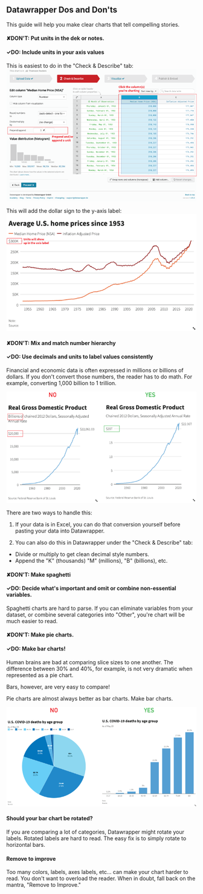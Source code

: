 ## Datawrapper Dos and Don'ts

This guide will help you make clear charts that tell compelling stories.

#### ✘DON'T: Put units in the dek or notes.
#### ✓DO: Include units in your axis values

This is easiest to do in the "Check & Describe" tab:
![](https://raw.githubusercontent.com/reuters-graphics/newsroom-datawrapper-guide/gh-pages/.github/images/units.png?v=3)

This will add the dollar sign to the y-axis label:
![](https://raw.githubusercontent.com/reuters-graphics/newsroom-datawrapper-guide/gh-pages/.github/images/units-chart.png?v=3)

#### ✘DON'T: Mix and match number hierarchy
#### ✓DO: Use decimals and units to label values consistently

Financial and economic data is often expressed in millions or billions of dollars. If you don't convert those numbers, the reader has to do math. For example, converting 1,000 billion to 1 trillion.

![](https://raw.githubusercontent.com/reuters-graphics/newsroom-datawrapper-guide/gh-pages/.github/images/hierarchy.png?v=3)

There are two ways to handle this:

1) If your data is in Excel, you can do that conversion yourself before pasting your data into Datawrapper.

2) You can also do this in Datawrapper under the "Check & Describe" tab:
* Divide or multiply to get clean decimal style numbers.
* Append the "K" (thousands) "M" (millions), "B" (billions), etc.

#### ✘DON'T: Make spaghetti
#### ✓DO: Decide what's important and omit or combine non-essential variables.

Spaghetti charts are hard to parse. If you can eliminate variables from your dataset, or combine several categories into "Other", you're chart will be much easier to read.

#### ✘DON'T: Make pie charts.
#### ✓DO: Make bar charts!

Human brains are bad at comparing slice sizes to one another. The difference between 30% and 40%, for example, is not very dramatic when represented as a pie chart.

Bars, however, are very easy to compare!

Pie charts are almost always better as bar charts. Make bar charts.

![](https://raw.githubusercontent.com/reuters-graphics/newsroom-datawrapper-guide/gh-pages/.github/images/pie-charts.png?v=3)

#### Should your bar chart be rotated?

If you are comparing a lot of categories, Datawrapper might rotate your labels. Rotated labels are hard to read. The easy fix is to simply rotate to horizontal bars.

#### Remove to improve

Too many colors, labels, axes labels, etc... can make your chart harder to read. You don't want to overload the reader. When in doubt, fall back on the mantra, "Remove to Improve."



